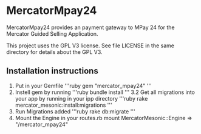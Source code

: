 # MercatorMpay24

MercatorMpay24 provides an payment gateway to MPay 24 for the Mercator Guided Selling Application.

This project uses the GPL V3 license. See file LICENSE in the same directory for details about the GPL V3.

## Installation instructions

1. Put in your Gemfile
'''ruby
gem "mercator_mpay24"
'''
2. Instell gem by running
'''ruby
bundle install
'''
3.2 Get all migrations into your app by running in your ipp directory
'''ruby
rake mercator_mesonic:install:migrations
'''
4. Run Migrations added
'''ruby
rake db:migrate
'''
5. Mount the Engine in your routes.rb
mount MercatorMesonic::Engine => "/mercator_mpay24"